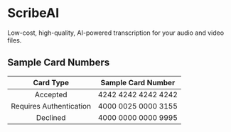 # ScribeAI

Low-cost, high-quality, AI-powered transcription for your audio and video files.

## Sample Card Numbers

|         Card Type         |     Sample Card Number    |
|:-------------------------:|:-------------------------:|
|         Accepted          |    4242 4242 4242 4242    |
| Requires Authentication   |    4000 0025 0000 3155    |
|         Declined          |    4000 0000 0000 9995    |
